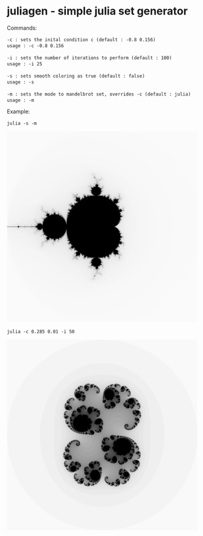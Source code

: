 # juliagen - simple julia set generator

Commands:
```
-c : sets the inital condition c (default : -0.8 0.156)
usage : -c -0.8 0.156

-i : sets the number of iterations to perform (default : 100)
usage : -i 25

-s : sets smooth coloring as true (default : false)
usage : -s

-m : sets the mode to mandelbrot set, overrides -c (default : julia)
usage : -m
```

Example:

```
julia -s -m
```
![image](./media/mandelbrot.png)


```
julia -c 0.285 0.01 -i 50
```
![image](./media/julia.png)
